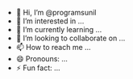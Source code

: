 - 👋 Hi, I’m @programsunil
- 👀 I’m interested in ...
- 🌱 I’m currently learning ...
- 💞️ I’m looking to collaborate on ...
- 📫 How to reach me ...
- 😄 Pronouns: ...
- ⚡ Fun fact: ...

<!---
programsunil/programsunil is a ✨ special ✨ repository because its `README.md` (this file) appears on your GitHub profile.
You can click the Preview link to take a look at your changes.
--->
